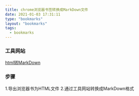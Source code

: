 ```yaml
---
title: chrome浏览器书签转换成MarkDown文件
date: 2021-01-03 17:31:11
type: "bookmarks"
layout: "bookmarks"
tags:
  - bookmarks
---
```


### 工具网站
[html转MarkDown](https://tool.lu/markdown/)


### 步骤
1.导出浏览器书为HTML文件
2.通过工具网站转换成MarkDown格式